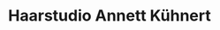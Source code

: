 ---
title: "Haarstudio Annett Kühnert"
url: /rudolstadt/haarstudio-annett-kuehnert/
shop: Friseur
---